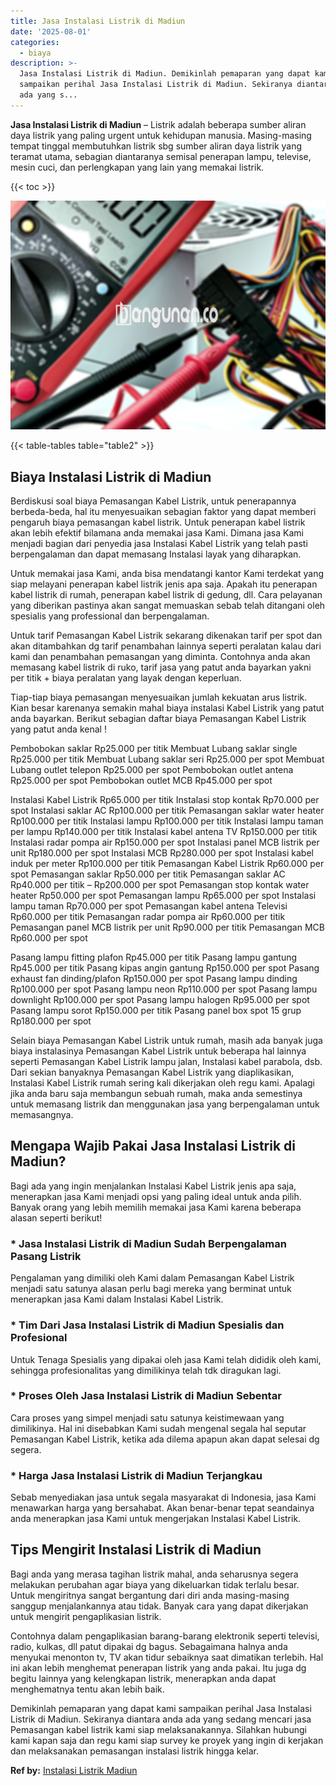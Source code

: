 ```yaml
---
title: Jasa Instalasi Listrik di Madiun
date: '2025-08-01'
categories:
  - biaya
description: >-
  Jasa Instalasi Listrik di Madiun. Demikinlah pemaparan yang dapat kami
  sampaikan perihal Jasa Instalasi Listrik di Madiun. Sekiranya diantara anda
  ada yang s...
---
```


**Jasa Instalasi Listrik di Madiun** – Listrik adalah beberapa sumber aliran daya listrik yang paling urgent untuk kehidupan manusia. Masing-masing tempat tinggal membutuhkan listrik sbg sumber aliran daya listrik yang teramat utama, sebagian diantaranya semisal penerapan lampu, televise, mesin cuci, dan perlengkapan yang lain yang memakai listrik.

{{< toc >}}

![Jasa Instalasi Listrik di Madiun](/images/instalasi-listrik-murah39.png)

{{< table-tables table="table2" >}}

## Biaya Instalasi Listrik di Madiun

Berdiskusi soal biaya Pemasangan Kabel Listrik, untuk penerapannya berbeda-beda, hal itu menyesuaikan sebagian faktor yang dapat memberi pengaruh biaya pemasangan kabel listrik. Untuk penerapan kabel listrik akan lebih efektif bilamana anda memakai jasa Kami. Dimana jasa Kami menjadi bagian dari penyedia jasa Instalasi Kabel Listrik yang telah pasti berpengalaman dan dapat memasang Instalasi layak yang diharapkan.

Untuk memakai jasa Kami, anda bisa mendatangi kantor Kami terdekat yang siap melayani penerapan kabel listrik jenis apa saja. Apakah itu penerapan kabel listrik di rumah, penerapan kabel listrik di gedung, dll. Cara pelayanan yang diberikan pastinya akan sangat memuaskan sebab telah ditangani oleh spesialis yang professional dan berpengalaman.

Untuk tarif Pemasangan Kabel Listrik sekarang dikenakan tarif per spot dan akan ditambahkan dg tarif penambahan lainnya seperti peralatan kalau dari kami dan penambahan pemasangan yang diminta. Contohnya anda akan memasang kabel listrik di ruko, tarif jasa yang patut anda bayarkan yakni per titik + biaya peralatan yang layak dengan keperluan.

Tiap-tiap biaya pemasangan menyesuaikan jumlah kekuatan arus listrik. Kian besar karenanya semakin mahal biaya instalasi Kabel Listrik yang patut anda bayarkan. Berikut sebagian daftar biaya Pemasangan Kabel Listrik yang patut anda kenal !

Pembobokan saklar Rp25.000 per titik Membuat Lubang saklar single Rp25.000 per titik Membuat Lubang saklar seri Rp25.000 per spot Membuat Lubang outlet telepon Rp25.000 per spot Pembobokan outlet antena Rp25.000 per spot Pembobokan outlet MCB Rp45.000 per spot

Instalasi Kabel Listrik Rp65.000 per titik Instalasi stop kontak Rp70.000 per spot Instalasi saklar AC Rp100.000 per titik Pemasangan saklar water heater Rp100.000 per titik Instalasi lampu Rp100.000 per titik Instalasi lampu taman per lampu Rp140.000 per titik Instalasi kabel antena TV Rp150.000 per titik Instalasi radar pompa air Rp150.000 per spot Instalasi panel MCB listrik per unit Rp180.000 per spot Instalasi MCB Rp280.000 per spot Instalasi kabel induk per meter Rp100.000 per titik Pemasangan Kabel Listrik Rp60.000 per spot Pemasangan saklar Rp50.000 per titik Pemasangan saklar AC Rp40.000 per titik – Rp200.000 per spot Pemasangan stop kontak water heater Rp50.000 per spot Pemasangan lampu Rp65.000 per spot Instalasi lampu taman Rp70.000 per spot Pemasangan kabel antena Televisi Rp60.000 per titik Pemasangan radar pompa air Rp60.000 per titik Pemasangan panel MCB listrik per unit Rp90.000 per titik Pemasangan MCB Rp60.000 per spot

Pasang lampu fitting plafon Rp45.000 per titik Pasang lampu gantung Rp45.000 per titik Pasang kipas angin gantung Rp150.000 per spot Pasang exhaust fan dinding/plafon Rp150.000 per spot Pasang lampu dinding Rp100.000 per spot Pasang lampu neon Rp110.000 per spot Pasang lampu downlight Rp100.000 per spot Pasang lampu halogen Rp95.000 per spot Pasang lampu sorot Rp150.000 per titik Pasang panel box spot 15 grup Rp180.000 per spot

Selain biaya Pemasangan Kabel Listrik untuk rumah, masih ada banyak juga biaya instalasinya Pemasangan Kabel Listrik untuk beberapa hal lainnya seperti Pemasangan Kabel Listrik lampu jalan, Instalasi kabel parabola, dsb. Dari sekian banyaknya Pemasangan Kabel Listrik yang diaplikasikan, Instalasi Kabel Listrik rumah sering kali dikerjakan oleh regu kami. Apalagi jika anda baru saja membangun sebuah rumah, maka anda semestinya untuk memasang listrik dan menggunakan jasa yang berpengalaman untuk memasangnya.

## Mengapa Wajib Pakai Jasa Instalasi Listrik di Madiun?

Bagi ada yang ingin menjalankan Instalasi Kabel Listrik jenis apa saja, menerapkan jasa Kami menjadi opsi yang paling ideal untuk anda pilih. Banyak orang yang lebih memilih memakai jasa Kami karena beberapa alasan seperti berikut!

### \* Jasa Instalasi Listrik di Madiun Sudah Berpengalaman Pasang Listrik

Pengalaman yang dimiliki oleh Kami dalam Pemasangan Kabel Listrik menjadi satu satunya alasan perlu bagi mereka yang berminat untuk menerapkan jasa Kami dalam Instalasi Kabel Listrik.

### \* Tim Dari Jasa Instalasi Listrik di Madiun Spesialis dan Profesional

Untuk Tenaga Spesialis yang dipakai oleh jasa Kami telah dididik oleh kami, sehingga profesionalitas yang dimilikinya telah tdk diragukan lagi.

### \* Proses Oleh Jasa Instalasi Listrik di Madiun Sebentar

Cara proses yang simpel menjadi satu satunya keistimewaan yang dimilikinya. Hal ini disebabkan Kami sudah mengenal segala hal seputar Pemasangan Kabel Listrik, ketika ada dilema apapun akan dapat selesai dg segera.

### \* Harga Jasa Instalasi Listrik di Madiun Terjangkau

Sebab menyediakan jasa untuk segala masyarakat di Indonesia, jasa Kami menawarkan harga yang bersahabat. Akan benar-benar tepat seandainya anda menerapkan jasa Kami untuk mengerjakan Instalasi Kabel Listrik.

## Tips Mengirit Instalasi Listrik di Madiun


Bagi anda yang merasa tagihan listrik mahal, anda seharusnya segera melakukan perubahan agar biaya yang dikeluarkan tidak terlalu besar. Untuk mengiritnya sangat bergantung dari diri anda masing-masing sanggup menjalankannya atau tidak. Banyak cara yang dapat dikerjakan untuk mengirit pengaplikasian listrik.

Contohnya dalam pengaplikasian barang-barang elektronik seperti televisi, radio, kulkas, dll patut dipakai dg bagus. Sebagaimana halnya anda menyukai menonton tv, TV akan tidur sebaiknya saat dimatikan terlebih. Hal ini akan lebih menghemat penerapan listrik yang anda pakai. Itu juga dg begitu lainnya yang kelengkapan listrik, menerapkan anda dapat menghematnya tentu akan lebih baik.

Demikinlah pemaparan yang dapat kami sampaikan perihal Jasa Instalasi Listrik di Madiun. Sekiranya diantara anda ada yang sedang mencari jasa Pemasangan kabel listrik kami siap melaksanakannya. Silahkan hubungi kami kapan saja dan regu kami siap survey ke proyek yang ingin di kerjakan dan melaksanakan pemasangan instalasi listrik hingga kelar.

**Ref by:** [Instalasi Listrik Madiun](https://id.wikipedia.org/wiki/Instalasi)
